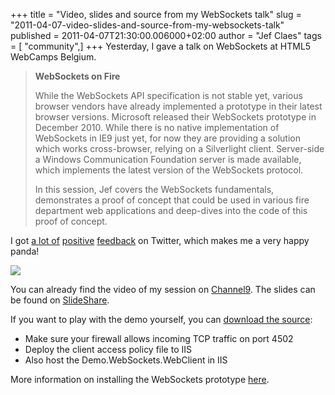 +++
title = "Video, slides and source from my WebSockets talk"
slug = "2011-04-07-video-slides-and-source-from-my-websockets-talk"
published = 2011-04-07T21:30:00.006000+02:00
author = "Jef Claes"
tags = [ "community",]
+++
Yesterday, I gave a talk on WebSockets at HTML5 WebCamps Belgium.  
  
> **WebSockets on Fire**  
>   
> While the WebSockets API specification is not stable yet, various
> browser vendors have already implemented a prototype in their latest
> browser versions. Microsoft released their WebSockets prototype in
> December 2010. While there is no native implementation of WebSockets
> in IE9 just yet, for now they are providing a solution which works
> cross-browser, relying on a Silverlight client. Server-side a Windows
> Communication Foundation server is made available, which implements
> the latest version of the WebSockets protocol.  
>   
> In this session, Jef covers the WebSockets fundamentals, demonstrates
> a proof of concept that could be used in various fire department web
> applications and deep-dives into the code of this proof of concept.

I got [a lot of](http://twitter.com/8x3h/statuses/55644413145268224)
[positive](http://twitter.com/shahways/statuses/55698964598624256)
[feedback](http://twitter.com/b_d_m/statuses/55725260527505408) on
Twitter, which makes me a very happy panda!  
  
[![](/post/images/thumbnails/2011-04-07-video-slides-and-source-from-my-websockets-talk-HappyPanda.jpg)](/post/images/2011-04-07-video-slides-and-source-from-my-websockets-talk-HappyPanda.jpg)  

You can already find the video of my session on [Channel9](http://channel9.msdn.com/Blogs/liese/HTML5-Web-Camp-Belgium-WebSockts-on-Fire). The slides can be found on [SlideShare](http://www.slideshare.net/jclaes/websockets-on-fire).  
  
If you want to play with the demo yourself, you can [download the
source](#):
- Make sure your firewall allows incoming TCP traffic on port 4502
- Deploy the client access policy file to IIS
- Also host the Demo.WebSockets.WebClient in IIS

More information on installing the WebSockets prototype [here](#).
